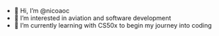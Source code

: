 - 👋 Hi, I’m @nicoaoc
- 👀 I’m interested in aviation and software development
- 🌱 I’m currently learning with CS50x to begin my journey into coding

